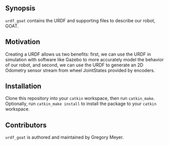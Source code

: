 ## Synopsis

`urdf_goat` contains the URDF and supporting files to describe our robot, GOAT.

## Motivation

Creating a URDF allows us two benefits: first, we can use the URDF in simulation with software like Gazebo to more accurately model the behavior of our robot, and second, we can use the URDF to generate an 2D Odometry sensor stream from wheel JointStates provided by encoders.

## Installation

Clone this repository into your `catkin` workspace, then run `catkin_make`. Optionally, run `catkin_make install` to install the package to your `catkin` workspace.

## Contributors

`urdf_goat` is authored and maintained by Gregory Meyer.
